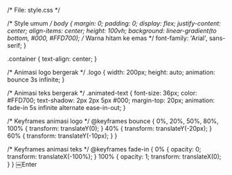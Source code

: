 /* File: style.css */

/* Style umum */
body {
    margin: 0;
    padding: 0;
    display: flex;
    justify-content: center;
    align-items: center;
    height: 100vh;
    background: linear-gradient(to bottom, #000, #FFD700); /* Warna hitam ke emas */
    font-family: 'Arial', sans-serif;
}

.container {
    text-align: center;
}

/* Animasi logo bergerak */
.logo {
    width: 200px;
    height: auto;
    animation: bounce 3s infinite;
}

/* Animasi teks bergerak */
.animated-text {
    font-size: 36px;
    color: #FFD700;
    text-shadow: 2px 2px 5px #000;
    margin-top: 20px;
    animation: fade-in 5s infinite alternate ease-in-out;
}

/* Keyframes animasi logo */
@keyframes bounce {
    0%, 20%, 50%, 80%, 100% {
        transform: translateY(0);
    }
    40% {
        transform: translateY(-20px);
    }
    60% {
        transform: translateY(-10px);
    }
}

/* Keyframes animasi teks */
@keyframes fade-in {
    0% {
        opacity: 0;
        transform: translateX(-100%);
    }
    100% {
        opacity: 1;
        transform: translateX(0);
    }
}
￼Enter
